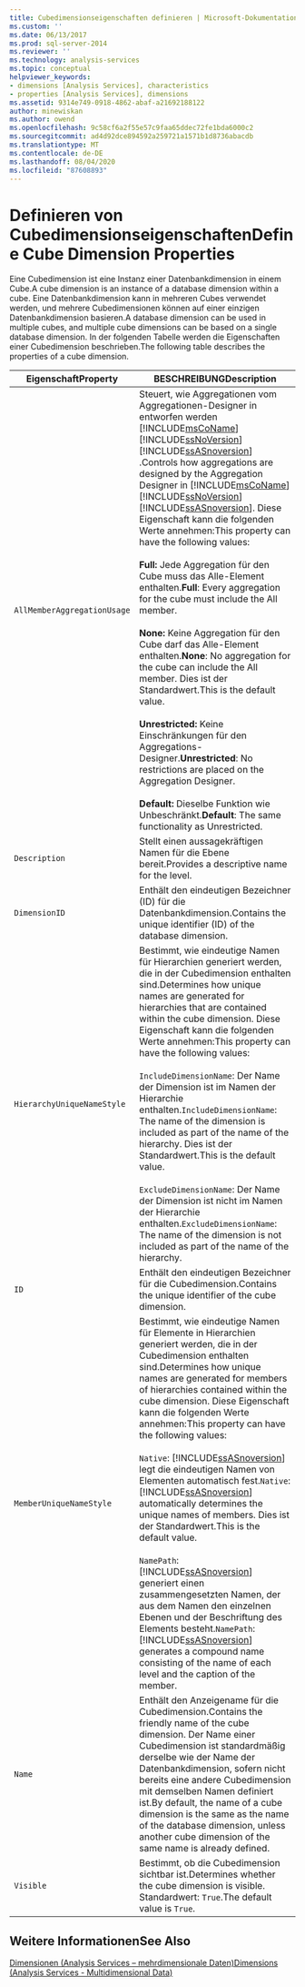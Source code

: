 ```yaml
---
title: Cubedimensionseigenschaften definieren | Microsoft-Dokumentation
ms.custom: ''
ms.date: 06/13/2017
ms.prod: sql-server-2014
ms.reviewer: ''
ms.technology: analysis-services
ms.topic: conceptual
helpviewer_keywords:
- dimensions [Analysis Services], characteristics
- properties [Analysis Services], dimensions
ms.assetid: 9314e749-0918-4862-abaf-a21692188122
author: minewiskan
ms.author: owend
ms.openlocfilehash: 9c58cf6a2f55e57c9faa65ddec72fe1bda6000c2
ms.sourcegitcommit: ad4d92dce894592a259721a1571b1d8736abacdb
ms.translationtype: MT
ms.contentlocale: de-DE
ms.lasthandoff: 08/04/2020
ms.locfileid: "87608893"
---
```

# <a name="define-cube-dimension-properties"></a><span data-ttu-id="0d782-102">Definieren von Cubedimensionseigenschaften</span><span class="sxs-lookup"><span data-stu-id="0d782-102">Define Cube Dimension Properties</span></span>
  <span data-ttu-id="0d782-103">Eine Cubedimension ist eine Instanz einer Datenbankdimension in einem Cube.</span><span class="sxs-lookup"><span data-stu-id="0d782-103">A cube dimension is an instance of a database dimension within a cube.</span></span> <span data-ttu-id="0d782-104">Eine Datenbankdimension kann in mehreren Cubes verwendet werden, und mehrere Cubedimensionen können auf einer einzigen Datenbankdimension basieren.</span><span class="sxs-lookup"><span data-stu-id="0d782-104">A database dimension can be used in multiple cubes, and multiple cube dimensions can be based on a single database dimension.</span></span> <span data-ttu-id="0d782-105">In der folgenden Tabelle werden die Eigenschaften einer Cubedimension beschrieben.</span><span class="sxs-lookup"><span data-stu-id="0d782-105">The following table describes the properties of a cube dimension.</span></span>  
  
|<span data-ttu-id="0d782-106">Eigenschaft</span><span class="sxs-lookup"><span data-stu-id="0d782-106">Property</span></span>|<span data-ttu-id="0d782-107">BESCHREIBUNG</span><span class="sxs-lookup"><span data-stu-id="0d782-107">Description</span></span>|  
|--------------|-----------------|  
|`AllMemberAggregationUsage`|<span data-ttu-id="0d782-108">Steuert, wie Aggregationen vom Aggregationen-Designer in entworfen werden [!INCLUDE[msCoName](../../includes/msconame-md.md)] [!INCLUDE[ssNoVersion](../../includes/ssnoversion-md.md)] [!INCLUDE[ssASnoversion](../../includes/ssasnoversion-md.md)] .</span><span class="sxs-lookup"><span data-stu-id="0d782-108">Controls how aggregations are designed by the Aggregation Designer in [!INCLUDE[msCoName](../../includes/msconame-md.md)] [!INCLUDE[ssNoVersion](../../includes/ssnoversion-md.md)] [!INCLUDE[ssASnoversion](../../includes/ssasnoversion-md.md)].</span></span> <span data-ttu-id="0d782-109">Diese Eigenschaft kann die folgenden Werte annehmen:</span><span class="sxs-lookup"><span data-stu-id="0d782-109">This property can have the following values:</span></span><br /><br /> <span data-ttu-id="0d782-110">**Full:** Jede Aggregation für den Cube muss das Alle-Element enthalten.</span><span class="sxs-lookup"><span data-stu-id="0d782-110">**Full**: Every aggregation for the cube must include the All member.</span></span><br /><br /> <span data-ttu-id="0d782-111">**None:** Keine Aggregation für den Cube darf das Alle-Element enthalten.</span><span class="sxs-lookup"><span data-stu-id="0d782-111">**None**: No aggregation for the cube can include the All member.</span></span> <span data-ttu-id="0d782-112">Dies ist der Standardwert.</span><span class="sxs-lookup"><span data-stu-id="0d782-112">This is the default value.</span></span><br /><br /> <span data-ttu-id="0d782-113">**Unrestricted:** Keine Einschränkungen für den Aggregations-Designer.</span><span class="sxs-lookup"><span data-stu-id="0d782-113">**Unrestricted**: No restrictions are placed on the Aggregation Designer.</span></span><br /><br /> <span data-ttu-id="0d782-114">**Default:** Dieselbe Funktion wie Unbeschränkt.</span><span class="sxs-lookup"><span data-stu-id="0d782-114">**Default**: The same functionality as Unrestricted.</span></span>|  
|`Description`|<span data-ttu-id="0d782-115">Stellt einen aussagekräftigen Namen für die Ebene bereit.</span><span class="sxs-lookup"><span data-stu-id="0d782-115">Provides a descriptive name for the level.</span></span>|  
|`DimensionID`|<span data-ttu-id="0d782-116">Enthält den eindeutigen Bezeichner (ID) für die Datenbankdimension.</span><span class="sxs-lookup"><span data-stu-id="0d782-116">Contains the unique identifier (ID) of the database dimension.</span></span>|  
|`HierarchyUniqueNameStyle`|<span data-ttu-id="0d782-117">Bestimmt, wie eindeutige Namen für Hierarchien generiert werden, die in der Cubedimension enthalten sind.</span><span class="sxs-lookup"><span data-stu-id="0d782-117">Determines how unique names are generated for hierarchies that are contained within the cube dimension.</span></span> <span data-ttu-id="0d782-118">Diese Eigenschaft kann die folgenden Werte annehmen:</span><span class="sxs-lookup"><span data-stu-id="0d782-118">This property can have the following values:</span></span><br /><br /> <span data-ttu-id="0d782-119">`IncludeDimensionName`: Der Name der Dimension ist im Namen der Hierarchie enthalten.</span><span class="sxs-lookup"><span data-stu-id="0d782-119">`IncludeDimensionName`: The name of the dimension is included as part of the name of the hierarchy.</span></span> <span data-ttu-id="0d782-120">Dies ist der Standardwert.</span><span class="sxs-lookup"><span data-stu-id="0d782-120">This is the default value.</span></span><br /><br /> <span data-ttu-id="0d782-121">`ExcludeDimensionName`: Der Name der Dimension ist nicht im Namen der Hierarchie enthalten.</span><span class="sxs-lookup"><span data-stu-id="0d782-121">`ExcludeDimensionName`: The name of the dimension is not included as part of the name of the hierarchy.</span></span>|  
|`ID`|<span data-ttu-id="0d782-122">Enthält den eindeutigen Bezeichner für die Cubedimension.</span><span class="sxs-lookup"><span data-stu-id="0d782-122">Contains the unique identifier of the cube dimension.</span></span>|  
|`MemberUniqueNameStyle`|<span data-ttu-id="0d782-123">Bestimmt, wie eindeutige Namen für Elemente in Hierarchien generiert werden, die in der Cubedimension enthalten sind.</span><span class="sxs-lookup"><span data-stu-id="0d782-123">Determines how unique names are generated for members of hierarchies contained within the cube dimension.</span></span> <span data-ttu-id="0d782-124">Diese Eigenschaft kann die folgenden Werte annehmen:</span><span class="sxs-lookup"><span data-stu-id="0d782-124">This property can have the following values:</span></span><br /><br /> <span data-ttu-id="0d782-125">`Native`: [!INCLUDE[ssASnoversion](../../includes/ssasnoversion-md.md)] legt die eindeutigen Namen von Elementen automatisch fest.</span><span class="sxs-lookup"><span data-stu-id="0d782-125">`Native`: [!INCLUDE[ssASnoversion](../../includes/ssasnoversion-md.md)] automatically determines the unique names of members.</span></span> <span data-ttu-id="0d782-126">Dies ist der Standardwert.</span><span class="sxs-lookup"><span data-stu-id="0d782-126">This is the default value.</span></span><br /><br /> <span data-ttu-id="0d782-127">`NamePath`: [!INCLUDE[ssASnoversion](../../includes/ssasnoversion-md.md)] generiert einen zusammengesetzten Namen, der aus dem Namen den einzelnen Ebenen und der Beschriftung des Elements besteht.</span><span class="sxs-lookup"><span data-stu-id="0d782-127">`NamePath`: [!INCLUDE[ssASnoversion](../../includes/ssasnoversion-md.md)] generates a compound name consisting of the name of each level and the caption of the member.</span></span>|  
|`Name`|<span data-ttu-id="0d782-128">Enthält den Anzeigename für die Cubedimension.</span><span class="sxs-lookup"><span data-stu-id="0d782-128">Contains the friendly name of the cube dimension.</span></span> <span data-ttu-id="0d782-129">Der Name einer Cubedimension ist standardmäßig derselbe wie der Name der Datenbankdimension, sofern nicht bereits eine andere Cubedimension mit demselben Namen definiert ist.</span><span class="sxs-lookup"><span data-stu-id="0d782-129">By default, the name of a cube dimension is the same as the name of the database dimension, unless another cube dimension of the same name is already defined.</span></span>|  
|`Visible`|<span data-ttu-id="0d782-130">Bestimmt, ob die Cubedimension sichtbar ist.</span><span class="sxs-lookup"><span data-stu-id="0d782-130">Determines whether the cube dimension is visible.</span></span> <span data-ttu-id="0d782-131">Standardwert: `True`.</span><span class="sxs-lookup"><span data-stu-id="0d782-131">The default value is `True`.</span></span>|  
  
## <a name="see-also"></a><span data-ttu-id="0d782-132">Weitere Informationen</span><span class="sxs-lookup"><span data-stu-id="0d782-132">See Also</span></span>  
 [<span data-ttu-id="0d782-133">Dimensionen &#40;Analysis Services – mehrdimensionale Daten&#41;</span><span class="sxs-lookup"><span data-stu-id="0d782-133">Dimensions &#40;Analysis Services - Multidimensional Data&#41;</span></span>](../multidimensional-models-olap-logical-dimension-objects/dimensions-analysis-services-multidimensional-data.md)  
  
  
